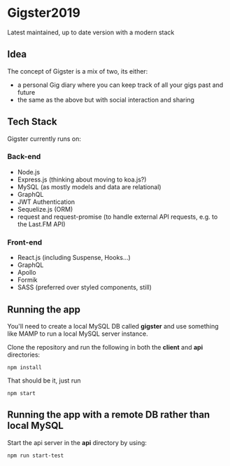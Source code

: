 # Gigster2019
Latest maintained, up to date version with a modern stack

## Idea
The concept of Gigster is a mix of two, its either:

- a personal Gig diary where you can keep track of all your gigs past and future
- the same as the above but with social interaction and sharing

## Tech Stack
Gigster currently runs on:

### Back-end
- Node.js
- Express.js (thinking about moving to koa.js?)
- MySQL (as mostly models and data are relational)
- GraphQL
- JWT Authentication
- Sequelize.js (ORM)
- request and request-promise (to handle external API requests, e.g. to the Last.FM API)

### Front-end
- React.js (including Suspense, Hooks...)
- GraphQL
- Apollo
- Formik
- SASS (preferred over styled components, still)

## Running the app
You'll need to create a local MySQL DB called **gigster** and use something like MAMP to run a local MySQL server instance.

Clone the repository and run the following in both the **client** and **api** directories:

```
npm install
```

That should be it, just run

```
npm start
```

## Running the app with a remote DB rather than local MySQL
Start the api server in the **api** directory by using:

```
npm run start-test
```